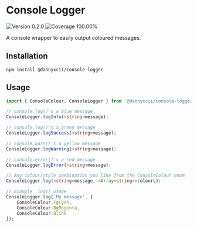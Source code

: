 # Console Logger

<div>
<!-- Version Badge -->
<img src="https://img.shields.io/badge/Version-0.2.0-blue" alt="Version 0.2.0">
<!-- Coverage Badge -->
<img src="https://img.shields.io/badge/Coverage-100.00%25-green" alt="Coverage 100.00%">
</div>

A console wrapper to easily output coloured messages.

## Installation

```shell
npm install @dannyxcii/console-logger
```

## Usage

```typescript
import { ConsoleColour, ConsoleLogger } from '@dannyxcii/console-logger';

// console.log()'s a blue message
ConsoleLogger.logInfo(<string>message);

// console.log()'s a green message
ConsoleLogger.logSuccess(<string>message);

// console.warn()'s a yellow message
ConsoleLogger.logWarning(<string>message);

// console.error()'s a red message
ConsoleLogger.logError(<string>message);

// Any colour/style combination you like from the ConsoleColour enum
ConsoleLogger.log(<string>message, <Array<string>>colours);

// Example .log() usage
ConsoleLogger.log('My message', [
    ConsoleColour.FgCyan, 
    ConsoleColour.BgMagenta, 
    ConsoleColour.Blink
]);
```